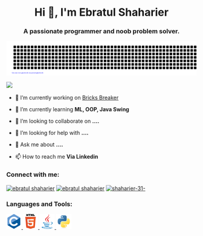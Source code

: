 <h1 align="center">Hi 👋, I'm Ebratul Shaharier</h1>
<h3 align="center">A passionate programmer and noob problem solver.</h3>

<div align="center">

![EBRATUL](gitartwork.svg)

</div>

![](https://komarev.com/ghpvc/?username=Ebratul&color=green)
- 🔭 I’m currently working on [Bricks Breaker](https://github.com/Ebratul/BRICK_BREAKER_Game)

- 🌱 I’m currently learning **ML, OOP, Java Swing**

- 👯 I’m looking to collaborate on **....**

- 🤝 I’m looking for help with **....**

- 💬 Ask me about **....**

- 📫 How to reach me **Via Linkedin**

<h3 align="left">Connect with me:</h3>
<p align="left">
<a href="https://linkedin.com/in/ebratul shaharier" target="blank"><img align="center" src="https://raw.githubusercontent.com/rahuldkjain/github-profile-readme-generator/master/src/images/icons/Social/linked-in-alt.svg" alt="ebratul shaharier" height="30" width="40" /></a>
<a href="https://fb.com/ebratul shaharier" target="blank"><img align="center" src="https://raw.githubusercontent.com/rahuldkjain/github-profile-readme-generator/master/src/images/icons/Social/facebook.svg" alt="ebratul shaharier" height="30" width="40" /></a>
<a href="https://codeforces.com/profile/shaharier-31-" target="blank"><img align="center" src="https://raw.githubusercontent.com/rahuldkjain/github-profile-readme-generator/master/src/images/icons/Social/codeforces.svg" alt="shaharier-31-" height="30" width="40" /></a>
</p>

<h3 align="left">Languages and Tools:</h3>
<p align="left"> <a href="https://www.cprogramming.com/" target="_blank" rel="noreferrer"> <img src="https://raw.githubusercontent.com/devicons/devicon/master/icons/c/c-original.svg" alt="c" width="40" height="40"/> </a> <a href="https://www.w3.org/html/" target="_blank" rel="noreferrer"> <img src="https://raw.githubusercontent.com/devicons/devicon/master/icons/html5/html5-original-wordmark.svg" alt="html5" width="40" height="40"/> </a> <a href="https://www.java.com" target="_blank" rel="noreferrer"> <img src="https://raw.githubusercontent.com/devicons/devicon/master/icons/java/java-original.svg" alt="java" width="40" height="40"/> </a> <a href="https://www.python.org" target="_blank" rel="noreferrer"> <img src="https://raw.githubusercontent.com/devicons/devicon/master/icons/python/python-original.svg" alt="python" width="40" height="40"/> </a> </p>
